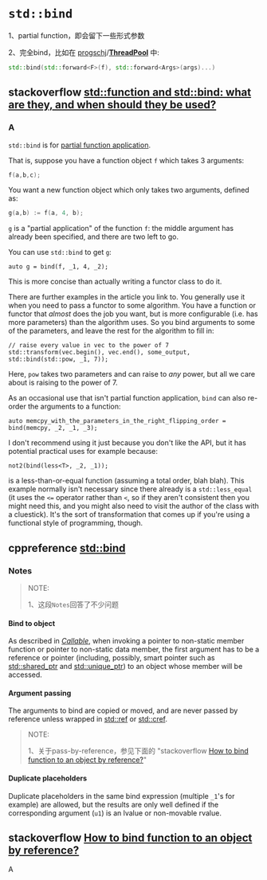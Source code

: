 # `std::bind`

1、partial function，即会留下一些形式参数

2、完全bind，比如在 [progschj](https://github.com/progschj)/**[ThreadPool](https://github.com/progschj/ThreadPool)** 中:

```C++
std::bind(std::forward<F>(f), std::forward<Args>(args)...)
```





## stackoverflow [std::function and std::bind: what are they, and when should they be used?](https://stackoverflow.com/questions/6610046/stdfunction-and-stdbind-what-are-they-and-when-should-they-be-used)



### A

`std::bind` is for [partial function application](http://en.wikipedia.org/wiki/Partial_application).

That is, suppose you have a function object `f` which takes 3 arguments:

```c++
f(a,b,c);
```

You want a new function object which only takes two arguments, defined as:

```c++
g(a,b) := f(a, 4, b);
```

`g` is a "partial application" of the function `f`: the middle argument has already been specified, and there are two left to go.

You can use `std::bind` to get `g`:

```
auto g = bind(f, _1, 4, _2);
```

This is more concise than actually writing a functor class to do it.

There are further examples in the article you link to. You generally use it when you need to pass a functor to some algorithm. You have a function or functor that *almost* does the job you want, but is more configurable (i.e. has more parameters) than the algorithm uses. So you bind arguments to some of the parameters, and leave the rest for the algorithm to fill in:

```
// raise every value in vec to the power of 7
std::transform(vec.begin(), vec.end(), some_output, std::bind(std::pow, _1, 7));
```

Here, `pow` takes two parameters and can raise to *any* power, but all we care about is raising to the power of 7.

As an occasional use that isn't partial function application, `bind` can also re-order the arguments to a function:

```
auto memcpy_with_the_parameters_in_the_right_flipping_order = bind(memcpy, _2, _1, _3);
```

I don't recommend using it just because you don't like the API, but it has potential practical uses for example because:

```
not2(bind(less<T>, _2, _1));
```

is a less-than-or-equal function (assuming a total order, blah blah). This example normally isn't necessary since there already is a `std::less_equal` (it uses the `<=` operator rather than `<`, so if they aren't consistent then you might need this, and you might also need to visit the author of the class with a cluestick). It's the sort of transformation that comes up if you're using a functional style of programming, though.



## cppreference [std::bind](https://en.cppreference.com/w/cpp/utility/functional/bind)





### Notes

> NOTE: 
>
> 1、这段`Notes`回答了不少问题

#### Bind to object

As described in [*Callable*](https://en.cppreference.com/w/cpp/named_req/Callable), when invoking a pointer to non-static member function or pointer to non-static data member, the first argument has to be a reference or pointer (including, possibly, smart pointer such as [std::shared_ptr](https://en.cppreference.com/w/cpp/memory/shared_ptr) and [std::unique_ptr](https://en.cppreference.com/w/cpp/memory/unique_ptr)) to an object whose member will be accessed.

#### Argument passing

The arguments to bind are copied or moved, and are never passed by reference unless wrapped in [std::ref](https://en.cppreference.com/w/cpp/utility/functional/ref) or [std::cref](https://en.cppreference.com/w/cpp/utility/functional/ref).

> NOTE: 
>
> 1、关于pass-by-reference，参见下面的 "stackoverflow [How to bind function to an object by reference?](https://stackoverflow.com/questions/26187192/how-to-bind-function-to-an-object-by-reference)"

#### Duplicate placeholders

Duplicate placeholders in the same bind expression (multiple `_1`'s for example) are allowed, but the results are only well defined if the corresponding argument (`u1`) is an lvalue or non-movable rvalue.





## stackoverflow [How to bind function to an object by reference?](https://stackoverflow.com/questions/26187192/how-to-bind-function-to-an-object-by-reference)

A

